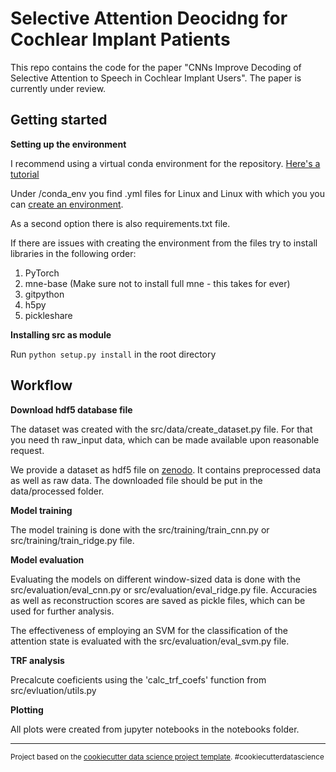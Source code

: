 Selective Attention Deocidng for Cochlear Implant Patients
==============================

This repo contains the code for the paper "CNNs Improve Decoding of Selective Attention to Speech in Cochlear Implant Users". 
The paper is currently under review.

Getting started
------------

**Setting up the environment**

I recommend using a virtual conda environment for the repository. [Here's a tutorial](https://uoa-eresearch.github.io/eresearch-cookbook/recipe/2014/11/20/conda/)

Under /conda_env you find .yml files for Linux and Linux with which you you can [create an environment](https://conda.io/projects/conda/en/latest/user-guide/tasks/manage-environments.html#creating-an-environment-from-an-environment-yml-file).

As a second option there is also  requirements.txt file.

If there are issues with creating the environment from the files try to install libraries in the following order:
1. PyTorch
2. mne-base (Make sure not to install full mne - this takes for ever)
3. gitpython
4. h5py
5. pickleshare

**Installing src as module**

Run `python setup.py install` in the root directory



Workflow
------------
**Download hdf5 database file**

The dataset was created with the src/data/create_dataset.py file.
For that you need th raw_input data, which can be made available upon reasonable request.

We provide a dataset as hdf5 file on [zenodo](10.5281/zenodo.10980117).
It contains preprocessed data as well as raw data.
The downloaded file should be put in the data/processed folder.


**Model training**

The model training is done with the src/training/train_cnn.py or src/training/train_ridge.py file.

**Model evaluation**

Evaluating the models on different window-sized data is done with the src/evaluation/eval_cnn.py or src/evaluation/eval_ridge.py file.
Accuracies as well as reconstruction scores are saved as pickle files, which can be used for further analysis.

The effectiveness of employing an SVM for the classification of the attention state is evaluated with the src/evaluation/eval_svm.py file.

**TRF analysis**

Precalcute coeficients using the 'calc_trf_coefs' function from src/evluation/utils.py

**Plotting**

All plots were created from jupyter notebooks in the notebooks folder.




--------

<p><small>Project based on the <a target="_blank" href="https://drivendata.github.io/cookiecutter-data-science/">cookiecutter data science project template</a>. #cookiecutterdatascience</small></p>
